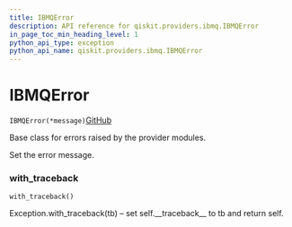 ```yaml
---
title: IBMQError
description: API reference for qiskit.providers.ibmq.IBMQError
in_page_toc_min_heading_level: 1
python_api_type: exception
python_api_name: qiskit.providers.ibmq.IBMQError
---
```


# IBMQError

<span id="qiskit.providers.ibmq.IBMQError" />

`IBMQError(*message)`[GitHub](https://github.com/qiskit/qiskit-ibmq-provider/tree/stable/0.7/qiskit/providers/ibmq/exceptions.py "view source code")

Base class for errors raised by the provider modules.

Set the error message.

### with\_traceback

<span id="qiskit.providers.ibmq.IBMQError.with_traceback" />

`with_traceback()`

Exception.with\_traceback(tb) – set self.\_\_traceback\_\_ to tb and return self.

